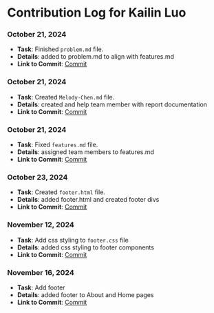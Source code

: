 # Contribution Log for Kailin Luo

### October 21, 2024

- **Task**: Finished `problem.md` file.
- **Details**: added to problem.md to align with features.md
- **Link to Commit**: [Commit](https://github.com/Fpantoja2001/event-tbd/commit/1678694ed340472b24b0dd1c4d8c1964782fc420)

### October 21, 2024

- **Task**: Created `Melody-Chen.md` file.
- **Details**: created and help team member with report documentation
- **Link to Commit**: [Commit](https://github.com/Fpantoja2001/event-tbd/commit/4166fa07c39f446e93cc71c2e9d6f1c444b1f1d2)

### October 21, 2024

- **Task**: Fixed `features.md` file.
- **Details**: assigned team members to features.md
- **Link to Commit**: [Commit](https://github.com/Fpantoja2001/event-tbd/commit/d97bef7591b7abf95111a0f2f30ec036010dc820)

### October 23, 2024

- **Task**: Created `footer.html` file.
- **Details**: added footer.html and created footer divs
- **Link to Commit**: [Commit](https://github.com/Fpantoja2001/event-tbd/commit/9722816a7288e77703be69c7b56910f83cf9e135)

### November 12, 2024

- **Task**: Add css styling to `footer.css` file
- **Details**: added css styling to footer components
- **Link to Commit**: [Commit](https://github.com/Fpantoja2001/event-tbd/pull/13/commits/2e6d2e00be54cee1797af5725b1891cc2e7fc933)

### November 16, 2024

- **Task**: Add footer
- **Details**: added footer to About and Home pages
- **Link to Commit**: [Commit](https://github.com/Fpantoja2001/event-tbd/commit/8e99ae017af80a72c416e076290206c06c1a768d)